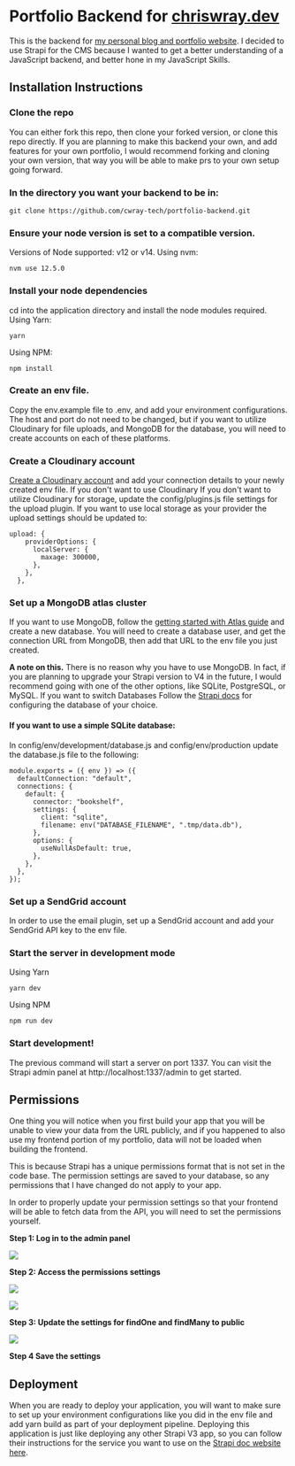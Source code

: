 # Portfolio Backend for [chriswray.dev](https://chriswray.dev)

This is the backend for [my personal blog and portfolio website](https://chriswray.dev). I decided to use Strapi for the CMS because I wanted to get a better understanding of a JavaScript backend, and better hone in my JavaScript Skills.

## Installation Instructions

### **Clone the repo**

You can either fork this repo, then clone your forked version, or clone this repo directly. If you are planning to make this backend your own, and add features for your own portfolio, I would recommend forking and cloning your own version, that way you will be able to make prs to your own setup going forward.

### **In the directory you want your backend to be in:**

    git clone https://github.com/cwray-tech/portfolio-backend.git

### **Ensure your node version is set to a compatible version.**

Versions of Node supported: v12 or v14.
Using nvm:

    nvm use 12.5.0

### **Install your node dependencies**

cd into the application directory and install the node modules required.
Using Yarn:

    yarn

Using NPM:

    npm install

### **Create an env file.**

Copy the env.example file to .env, and add your environment configurations. The host and port do not need to be changed, but if you want to utilize Cloudinary for file uploads, and MongoDB for the database, you will need to create accounts on each of these platforms.

### **Create a Cloudinary account**

[Create a Cloudinary account](https://cloudinary.com/invites/lpov9zyyucivvxsnalc5/tyjytr506ffjmhjfqfui) and add your connection details to your newly created env file.
If you don't want to use Cloudinary
If you don't want to utilize Cloudinary for storage, update the config/plugins.js file settings for the upload plugin.
If you want to use local storage as your provider the upload settings should be updated to:

    upload: {
        providerOptions: {
          localServer: {
            maxage: 300000,
          },
        },
      },

### **Set up a MongoDB atlas cluster**

If you want to use MongoDB, follow the [getting started with Atlas guide](https://docs.atlas.mongodb.com/getting-started/?_ga=2.4563131.920976329.1643907102-735601706.1643758841&_gac=1.146756166.1643758841.Cj0KCQiA0eOPBhCGARIsAFIwTs76SnZs7BbvgidCHxu9fcxFSsj7MRSGdClsvvIRq1BXHWYC3rKDHMAaAt7uEALw_wcB#deploy-a-free-tier-cluster) and create a new database. You will need to create a database user, and get the connection URL from MongoDB, then add that URL to the env file you just created.

**A note on this.** There is no reason why you have to use MongoDB. In fact, if you are planning to upgrade your Strapi version to V4 in the future, I would recommend going with one of the other options, like SQLite, PostgreSQL, or MySQL.
If you want to switch Databases
Follow the [Strapi docs](https://docs-v3.strapi.io/developer-docs/latest/setup-deployment-guides/configurations.html#database) for configuring the database of your choice.

#### **If you want to use a simple SQLite database:**

In config/env/development/database.js and config/env/production update the database.js file to the following:

    module.exports = ({ env }) => ({
      defaultConnection: "default",
      connections: {
        default: {
          connector: "bookshelf",
          settings: {
            client: "sqlite",
            filename: env("DATABASE_FILENAME", ".tmp/data.db"),
          },
          options: {
            useNullAsDefault: true,
          },
        },
      },
    });

### **Set up a SendGrid account**

In order to use the email plugin, set up a SendGrid account and add your SendGrid API key to the env file.

### **Start the server in development mode**

Using Yarn

    yarn dev

Using NPM

    npm run dev

### **Start development!**

The previous command will start a server on port 1337. You can visit the Strapi admin panel at http://localhost:1337/admin to get started.

## Permissions

One thing you will notice when you first build your app that you will be unable to view your data from the URL publicly, and if you happened to also use my frontend portion of my portfolio, data will not be loaded when building the frontend.

This is because Strapi has a unique permissions format that is not set in the code base. The permission settings are saved to your database, so any permissions that I have changed do not apply to your app.

In order to properly update your permission settings so that your frontend will be able to fetch data from the API, you will need to set the permissions yourself.

**Step 1: Log in to the admin panel**

![](https://paper-attachments.dropbox.com/s_0E24F5CB60D4C9A933EA62407AD89004C7388AFD12663DC1688E2E8F0FCF79E4_1643928247896_Homepage.png)

**Step 2: Access the permissions settings**

![](https://paper-attachments.dropbox.com/s_0E24F5CB60D4C9A933EA62407AD89004C7388AFD12663DC1688E2E8F0FCF79E4_1643928256865_Settings+-+Application.png)

![](https://paper-attachments.dropbox.com/s_0E24F5CB60D4C9A933EA62407AD89004C7388AFD12663DC1688E2E8F0FCF79E4_1643928262567_Settings+-+Roles.png)

**Step 3: Update the settings for findOne and findMany to public**

![](https://paper-attachments.dropbox.com/s_0E24F5CB60D4C9A933EA62407AD89004C7388AFD12663DC1688E2E8F0FCF79E4_1643928270572_Settings.png)

**Step 4 Save the settings**

## Deployment

When you are ready to deploy your application, you will want to make sure to set up your environment configurations like you did in the env file and add yarn build as part of your deployment pipeline. Deploying this application is just like deploying any other Strapi V3 app, so you can follow their instructions for the service you want to use on the [Strapi doc website here](https://docs-v3.strapi.io/developer-docs/latest/setup-deployment-guides/deployment.html).
